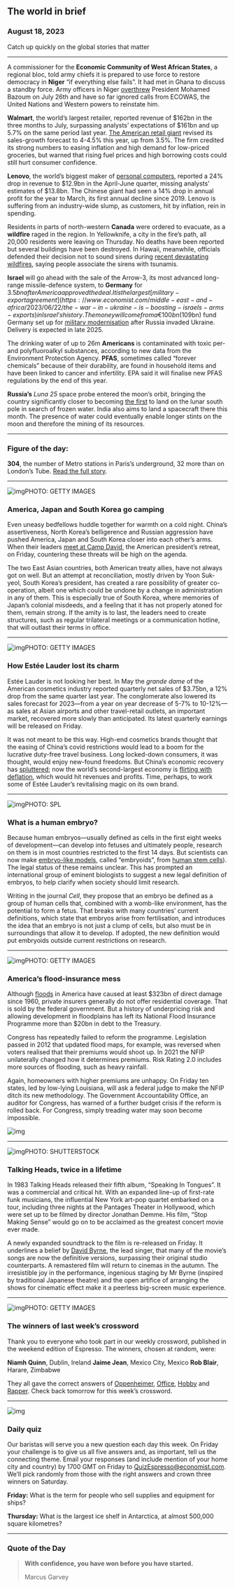 ## The world in brief

### August 18, 2023

Catch up quickly on the global stories that matter



------



A commissioner for the **Economic Community of West African States**, a regional bloc, told army chiefs it is prepared to use force to restore democracy in **Niger** “if everything else fails”. It had met in Ghana to discuss a standby force. Army officers in Niger [overthrew](https://www.economist.com/middle-east-and-africa/2023/08/07/after-nigers-coup-the-drums-of-war-are-growing-louder) President Mohamed Bazoum on July 26th and have so far ignored calls from ECOWAS, the United Nations and Western powers to reinstate him.

**Walmart**, the world’s largest retailer, reported revenue of $162bn in the three months to July, surpassing analysts’ expectations of $161bn and up 5.7% on the same period last year. [The American retail giant](https://www.economist.com/business/2023/07/24/why-walmart-is-trouncing-amazon-in-the-grocery-wars) revised its sales-growth forecast to 4-4.5% this year, up from 3.5%. The firm credited its strong numbers to easing inflation and high demand for low-priced groceries, but warned that rising fuel prices and high borrowing costs could still hurt consumer confidence.

**Lenovo**, the world’s biggest maker of [personal computers](https://www.economist.com/science-and-technology/2023/08/16/can-computing-clean-up-its-act), reported a 24% drop in revenue to $12.9bn in the April-June quarter, missing analysts’ estimates of $13.8bn. The Chinese giant had seen a 14% drop in annual profit for the year to March, its first annual decline since 2019. Lenovo is suffering from an industry-wide slump, as customers, hit by inflation, rein in spending.

Residents in parts of north-western **Canada** were ordered to evacuate, as a **wildfire** raged in the region. In Yellowknife, a city in the fire’s path, all 20,000 residents were leaving on Thursday. No deaths have been reported but several buildings have been destroyed. In Hawaii, meanwhile, officials defended their decision not to sound sirens during [recent devastating wildfires](https://www.economist.com/united-states/2023/08/11/why-the-fires-in-hawaii-have-been-so-bad), saying people associate the sirens with tsunamis.

**Israel** will go ahead with the sale of the Arrow-3, its most advanced long-range missile-defence system, to **Germany** for $3.5bn after America approved the deal. It is the largest [military-export agreement](https://www.economist.com/middle-east-and-africa/2023/06/22/the-war-in-ukraine-is-boosting-israels-arms-exports) in Israel’s history. The money will come from a €100bn ($109bn) fund Germany set up for [military modernisation](https://www.economist.com/europe/2023/05/07/europe-is-struggling-to-rebuild-its-military-clout) after Russia invaded Ukraine. Delivery is expected in late 2025.

The drinking water of up to 26m **Americans** is contaminated with toxic per- and polyfluoroalkyl substances, according to new data from the Environment Protection Agency. **PFAS**, sometimes called “forever chemicals” because of their durability, are found in household items and have been linked to cancer and infertility. EPA said it will finalise new PFAS regulations by the end of this year.

**Russia’s** *Luna 25* space probe entered the moon’s orbit, bringing the country significantly closer to becoming [the first](https://www.economist.com/science-and-technology/2023/08/16/a-pair-of-indian-and-russian-probes-approach-the-moon) to land on the lunar south pole in search of frozen water. India also aims to land a spacecraft there this month. The presence of water could eventually enable longer stints on the moon and therefore the mining of its resources.



------



### Figure of the day: 

**304**, the number of Metro stations in Paris’s underground, 32 more than on London’s Tube. [Read the full story](https://www.economist.com/culture/2023/08/16/a-new-book-pays-affectionate-tribute-to-the-paris-metro).



------



![img](https://niceboy.online/insight/public/Espresso/PHOTOS/20230819_dap346.jpg)PHOTO: GETTY IMAGES

### America, Japan and South Korea go camping

Even uneasy bedfellows huddle together for warmth on a cold night. China’s assertiveness, North Korea’s belligerence and Russian aggression have pushed America, Japan and South Korea closer into each other’s arms. When their leaders [meet at Camp David](https://www.economist.com/asia/2023/08/10/why-joe-biden-will-host-japan-and-south-koreas-leaders-at-camp-david), the American president’s retreat, on Friday, countering these threats will be high on the agenda.

The two East Asian countries, both American treaty allies, have not always got on well. But an attempt at reconciliation, mostly driven by Yoon Suk-yeol, South Korea’s president, has created a rare possibility of greater co-operation, albeit one which could be undone by a change in administration in any of them. This is especially true of South Korea, where memories of Japan’s colonial misdeeds, and a feeling that it has not properly atoned for them, remain strong. If the amity is to last, the leaders need to create structures, such as regular trilateral meetings or a communication hotline, that will outlast their terms in office.



------



![img](https://niceboy.online/insight/public/Espresso/PHOTOS/20230819_dap320_1.jpg)PHOTO: GETTY IMAGES

### How Estée Lauder lost its charm

Estée Lauder is not looking her best. In May the *grande dame* of the American cosmetics industry reported quarterly net sales of $3.75bn, a 12% drop from the same quarter last year. The conglomerate also lowered its sales forecast for 2023—from a year on year decrease of 5-7% to 10-12%—as sales at Asian airports and other travel-retail outlets, an important market, recovered more slowly than anticipated. Its latest quarterly earnings will be released on Friday.

It was not meant to be this way. High-end cosmetics brands thought that the easing of China’s covid restrictions would lead to a boom for the lucrative duty-free travel business. Long locked-down consumers, it was thought, would enjoy new-found freedoms. But China’s economic recovery has [spluttered](https://www.economist.com/leaders/2023/06/22/chinas-economic-recovery-is-spluttering-the-prognosis-is-not-good); now the world’s second-largest economy is [flirting with deflation](https://www.economist.com/finance-and-economics/2023/08/10/deflation-and-default-haunt-chinas-economy), which would hit revenues and profits. Time, perhaps, to work some of Estée Lauder’s revitalising magic on its own brand.



------



![img](https://niceboy.online/insight/public/Espresso/PHOTOS/20230819_dap345.jpg)PHOTO: SPL

### What is a human embryo?

Because human embryos—usually defined as cells in the first eight weeks of development—can develop into fetuses and ultimately people, research on them is in most countries restricted to the first 14 days. But scientists can now make [embryo-like models](https://www.economist.com/science-and-technology/2022/08/31/mouse-embryoids-can-now-be-grown-from-stem-cells), called “embryoids”, from [human stem cells](https://www.economist.com/technology-quarterly/2023/07/17/lack-of-basic-research-has-hampered-assisted-reproduction)). The legal status of these remains unclear. This has prompted an international group of eminent biologists to suggest a new legal definition of embryos, to help clarify when society should limit research.

Writing in the journal *Cell*, they propose that an embryo be defined as a group of human cells that, combined with a womb-like environment, has the potential to form a fetus. That breaks with many countries’ current definitions, which state that embryos arise from fertilisation, and introduces the idea that an embryo is not just a clump of cells, but also must be in surroundings that allow it to develop. If adopted, the new definition would put embryoids outside current restrictions on research.



------



![img](https://niceboy.online/insight/public/Espresso/PHOTOS/flood.jpg)PHOTO: GETTY IMAGES

### America’s flood-insurance mess

Although [floods](https://www.economist.com/graphic-detail/2023/04/25/accounting-for-flood-risk-would-lower-american-house-prices-by-187bn) in America have caused at least $323bn of direct damage since 1960, private insurers generally do not offer residential coverage. That is sold by the federal government. But a history of underpricing risk and allowing development in floodplains has left its National Flood Insurance Programme more than $20bn in debt to the Treasury.

Congress has repeatedly failed to reform the programme. Legislation passed in 2012 that updated flood maps, for example, was reversed when voters realised that their premiums would shoot up. In 2021 the NFIP unilaterally changed how it determines premiums. Risk Rating 2.0 includes more sources of flooding, such as heavy rainfall.

Again, homeowners with higher premiums are unhappy. On Friday ten states, led by low-lying Louisiana, will ask a federal judge to make the NFIP ditch its new methodology. The Government Accountability Office, an auditor for Congress, has warned of a further budget crisis if the reform is rolled back. For Congress, simply treading water may soon become impossible.

![img](https://niceboy.online/insight/public/Espresso/PHOTOS/20230819_DAC979.jpg)



------



![img](https://niceboy.online/insight/public/Espresso/PHOTOS/20230819_dap344.jpg)PHOTO: SHUTTERSTOCK

### Talking Heads, twice in a lifetime

In 1983 Talking Heads released their fifth album, “Speaking In Tongues”. It was a commercial and critical hit. With an expanded line-up of first-rate funk musicians, the influential New York art-pop quartet embarked on a tour, including three nights at the Pantages Theater in Hollywood, which were set up to be filmed by director Jonathan Demme. His film, “Stop Making Sense” would go on to be acclaimed as the greatest concert movie ever made.

A newly expanded soundtrack to the film is re-released on Friday. It underlines a belief by [David Byrne](https://www.economist.com/1843/2018/02/28/still-making-sense), the lead singer, that many of the movie’s songs are now the definitive versions, surpassing their original studio counterparts. A remastered film will return to cinemas in the autumn. The irresistible joy in the performance, ingenious staging by Mr Byrne (inspired by traditional Japanese theatre) and the open artifice of arranging the shows for cinematic effect make it a peerless big-screen music experience.



------



![img](https://niceboy.online/insight/public/Espresso/PHOTOS/Crossword_25.jpg)PHOTO: GETTY IMAGES

### The winners of last week’s crossword

Thank you to everyone who took part in our weekly crossword, published in the weekend edition of Espresso. The winners, chosen at random, were:

**Niamh Quinn**, Dublin, Ireland
**Jaime Jean**, Mexico City, Mexico
**Rob Blair**, Harare, Zimbabwe

They all gave the correct answers of [Oppenheimer](https://www.economist.com/culture/2023/08/10/in-japan-oppenheimer-is-causing-consternation), [Office](https://www.economist.com/britain/2023/08/08/britain-doubles-down-on-the-life-sciences-industry), [Hobby](https://www.economist.com/britain/2023/08/09/from-wild-swimming-to-grouse-shooting-britain-is-in-hock-to-hobbyists) and [Rapper](https://www.economist.com/united-states/2023/08/10/hip-hops-50th-anniversary-shines-a-light-on-its-new-york-city-birth). Check back tomorrow for this week’s crossword.



------



![img](https://niceboy.online/insight/public/Espresso/PHOTOS/QuizNEW_161.jpeg)

### Daily quiz

Our baristas will serve you a new question each day this week. On Friday your challenge is to give us all five answers and, as important, tell us the connecting theme. Email your responses (and include mention of your home city and country) by 1700 GMT on Friday to [QuizEspresso@economist.com](https://mail.google.com/mail/?view=cm&fs=1&tf=1&to=QuizEspresso@economist.com). We’ll pick randomly from those with the right answers and crown three winners on Saturday.

**Friday:** What is the term for people who sell supplies and equipment for ships?

**Thursday:** What is the largest ice shelf in Antarctica, at almost 500,000 square kilometres?



------



### Quote of the Day

> **With confidence, you have won before you have started.**
>
> Marcus Garvey



